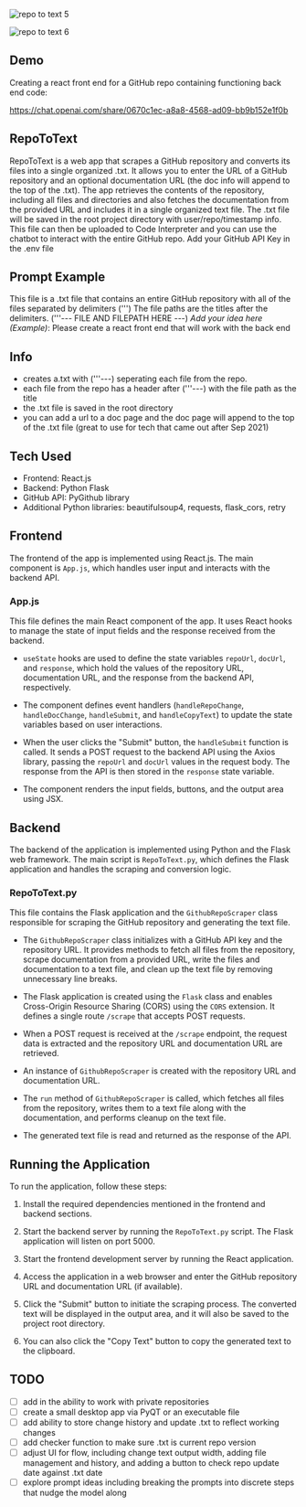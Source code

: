 ![repo to text 5](https://github.com/JeremiahPetersen/RepoToText/assets/118206017/0d65016d-6388-48e0-b833-4ea1a169acfe)

![repo to text 6](https://github.com/JeremiahPetersen/RepoToText/assets/118206017/31646e04-10f4-4757-8874-39a639a57670)

## Demo

Creating a react front end for a GitHub repo containing functioning back end code: 

https://chat.openai.com/share/0670c1ec-a8a8-4568-ad09-bb9b152e1f0b

## RepoToText

RepoToText is a web app that scrapes a GitHub repository and converts its files into a single organized .txt. It allows you to enter the URL of a GitHub repository and an optional documentation URL (the doc info will append to the top of the .txt). The app retrieves the contents of the repository, including all files and directories and also fetches the documentation from the provided URL and includes it in a single organized text file.  The .txt file will be saved in the root project directory with user/repo/timestamp info.  This file can then be uploaded to Code Interpreter and you can use the chatbot to interact with the entire GitHub repo.  Add your GitHub API Key in the .env file 

## Prompt Example

This file is a .txt file that contains an entire GitHub repository with all of the files separated by delimiters (''') The file paths are the titles after the delimiters. ('''--- FILE AND FILEPATH HERE ---) *Add your idea here (Example)*: Please create a react front end that will work with the back end 

## Info

- creates a.txt with ('''---) seperating each file from the repo.
- each file from the repo has a header after ('''---) with the file path as the title
- the .txt file is saved in the root directory
- you can add a url to a doc page and the doc page will append to the top of the .txt file (great to use for tech that came out after Sep 2021)

## Tech Used

- Frontend: React.js
- Backend: Python Flask
- GitHub API: PyGithub library
- Additional Python libraries: beautifulsoup4, requests, flask_cors, retry

## Frontend

The frontend of the app is implemented using React.js. The main component is `App.js`, which handles user input and interacts with the backend API.

### App.js

This file defines the main React component of the app. It uses React hooks to manage the state of input fields and the response received from the backend.

- `useState` hooks are used to define the state variables `repoUrl`, `docUrl`, and `response`, which hold the values of the repository URL, documentation URL, and the response from the backend API, respectively.

- The component defines event handlers (`handleRepoChange`, `handleDocChange`, `handleSubmit`, and `handleCopyText`) to update the state variables based on user interactions.

- When the user clicks the "Submit" button, the `handleSubmit` function is called. It sends a POST request to the backend API using the Axios library, passing the `repoUrl` and `docUrl` values in the request body. The response from the API is then stored in the `response` state variable.

- The component renders the input fields, buttons, and the output area using JSX.

## Backend

The backend of the application is implemented using Python and the Flask web framework. The main script is `RepoToText.py`, which defines the Flask application and handles the scraping and conversion logic.

### RepoToText.py

This file contains the Flask application and the `GithubRepoScraper` class responsible for scraping the GitHub repository and generating the text file.

- The `GithubRepoScraper` class initializes with a GitHub API key and the repository URL. It provides methods to fetch all files from the repository, scrape documentation from a provided URL, write the files and documentation to a text file, and clean up the text file by removing unnecessary line breaks.

- The Flask application is created using the `Flask` class and enables Cross-Origin Resource Sharing (CORS) using the `CORS` extension. It defines a single route `/scrape` that accepts POST requests.

- When a POST request is received at the `/scrape` endpoint, the request data is extracted and the repository URL and documentation URL are retrieved.

- An instance of `GithubRepoScraper` is created with the repository URL and documentation URL.

- The `run` method of `GithubRepoScraper` is called, which fetches all files from the repository, writes them to a text file along with the documentation, and performs cleanup on the text file.

- The generated text file is read and returned as the response of the API.

## Running the Application

To run the application, follow these steps:

1. Install the required dependencies mentioned in the frontend and backend sections.

2. Start the backend server by running the `RepoToText.py` script. The Flask application will listen on port 5000.

3. Start the frontend development server by running the React application.

4. Access the application in a web browser and enter the GitHub repository URL and documentation URL (if available).

5. Click the "Submit" button to initiate the scraping process. The converted text will be displayed in the output area, and it will also be saved to the project root directory.

6. You can also click the "Copy Text" button to copy the generated text to the clipboard.

## TODO

- [ ] add in the ability to work with private repositories
- [ ] create a small desktop app via PyQT or an executable file
- [ ] add ability to store change history and update .txt to reflect working changes
- [ ] add checker function to make sure .txt is current repo version
- [ ] adjust UI for flow, including change text output width, adding file management and history, and adding a button to check repo update date against .txt date 
- [ ] explore prompt ideas including breaking the prompts into discrete steps that nudge the model along
